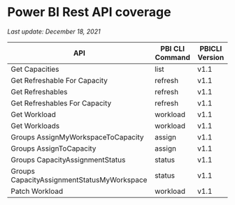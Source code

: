 # Power BI Rest API coverage

_Last update: December 18, 2021_

| API                                        | PBI CLI Command | PBICLI Version |
| ------------------------------------------ | --------------- | -------------- |
| Get Capacities                             | list            | v1.1           |
| Get Refreshable For Capacity               | refresh         | v1.1           |
| Get Refreshables                           | refresh         | v1.1           |
| Get Refreshables For Capacity              | refresh         | v1.1           |
| Get Workload                               | workload        | v1.1           |
| Get Workloads                              | workload        | v1.1           |
| Groups AssignMyWorkspaceToCapacity         | assign          | v1.1           |
| Groups AssignToCapacity                    | assign          | v1.1           |
| Groups CapacityAssignmentStatus            | status          | v1.1           |
| Groups CapacityAssignmentStatusMyWorkspace | status          | v1.1           |
| Patch Workload                             | workload        | v1.1           |
